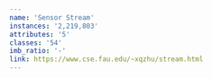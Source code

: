 ```yaml
---
name: 'Sensor Stream'
instances: '2,219,803'
attributes: '5'
classes: '54'
imb_ratio: '-'
link: https://www.cse.fau.edu/∼xqzhu/stream.html
---
```

